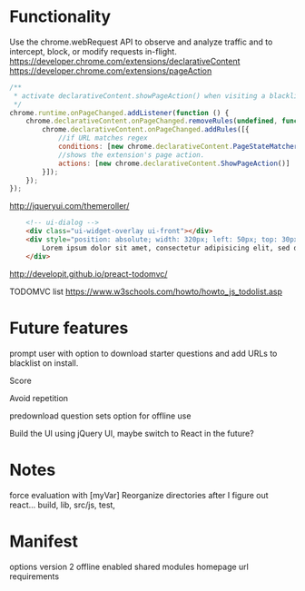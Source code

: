 # Functionality
Use the chrome.webRequest API to observe and analyze traffic and to intercept, block, or modify requests in-flight. 
https://developer.chrome.com/extensions/declarativeContent
https://developer.chrome.com/extensions/pageAction


```javascript
/**
 * activate declarativeContent.showPageAction() when visiting a blacklisted site.
 */
chrome.runtime.onPageChanged.addListener(function () {
	chrome.declarativeContent.onPageChanged.removeRules(undefined, function () {
		chrome.declarativeContent.onPageChanged.addRules([{
			//if URL matches regex
			conditions: [new chrome.declarativeContent.PageStateMatcher({ pageUrl: { urlMatches: blacklistRegex } })],
			//shows the extension's page action.
			actions: [new chrome.declarativeContent.ShowPageAction()]
		}]);
	});
});
```

http://jqueryui.com/themeroller/
```html
	<!-- ui-dialog -->
	<div class="ui-widget-overlay ui-front"></div>
	<div style="position: absolute; width: 320px; left: 50px; top: 30px; padding: 1.2em" class="ui-widget ui-front ui-widget-content ui-corner-all ui-widget-shadow">
		Lorem ipsum dolor sit amet, consectetur adipisicing elit, sed do eiusmod tempor incididunt ut labore et dolore magna aliqua. Ut enim ad minim veniam, quis nostrud exercitation ullamco laboris nisi ut aliquip ex ea commodo consequat.
	</div>
```

http://developit.github.io/preact-todomvc/

TODOMVC list
https://www.w3schools.com/howto/howto_js_todolist.asp


# Future features

prompt user with option to download starter questions and add URLs to blacklist on install.

Score

Avoid repetition 

predownload question sets option for offline use 

Build the UI using jQuery UI, maybe switch to React in the future?


# Notes
force evaluation with [myVar]
Reorganize directories after I figure out react...
build, lib, src/js, test, 

# Manifest 

options version 2 
offline enabled 
shared modules 
homepage url 
requirements 

